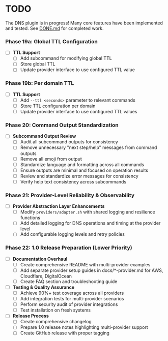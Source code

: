 # TODO

The DNS plugin is in progress! Many core features have been implemented and tested. See [DONE.md](./DONE.md) for completed work.

### Phase 19a: Global TTL Configuration

- [ ] **TTL Support**
  - [ ] Add subcommand for modifying global TTL
  - [ ] Store global TTL
  - [ ] Update provider interface to use configured TTL value

### Phase 19b: Per domain TTL

- [ ] **TTL Support**
  - [ ] Add `--ttl <seconds>` parameter to relevant commands
  - [ ] Store TTL configuration per domain
  - [ ] Update provider interface to use configured TTL values

### Phase 20: Command Output Standardization

- [ ] **Subcommand Output Review**
  - [ ] Audit all subcommand outputs for consistency
  - [ ] Remove unnecessary "next step/help" messages from command outputs
  - [ ] Remove all emoji from output
  - [ ] Standardize language and formatting across all commands
  - [ ] Ensure outputs are minimal and focused on operation results
  - [ ] Review and standardize error messages for consistency
  - [ ] Verify help text consistency across subcommands

### Phase 21: Provider-Level Reliability & Observability

- [ ] **Provider Abstraction Layer Enhancements**
  - [ ] Modify `providers/adapter.sh` with shared logging and resilience functions
  - [ ] Add detailed logging for DNS operations and timing at the provider level
  - [ ] Add configurable logging levels and retry policies

### Phase 22: 1.0 Release Preparation (Lower Priority)

- [ ] **Documentation Overhaul**
  - [ ] Create comprehensive README with multi-provider examples
  - [ ] Add separate provider setup guides in docs/\*-provider.md for AWS, Cloudflare, DigitalOcean
  - [ ] Create FAQ section and troubleshooting guide

- [ ] **Testing & Quality Assurance**
  - [ ] Achieve 90%+ test coverage across all providers
  - [ ] Add integration tests for multi-provider scenarios
  - [ ] Perform security audit of provider integrations
  - [ ] Test installation on fresh systems

- [ ] **Release Process**
  - [ ] Create comprehensive changelog
  - [ ] Prepare 1.0 release notes highlighting multi-provider support
  - [ ] Create GitHub release with proper tagging
